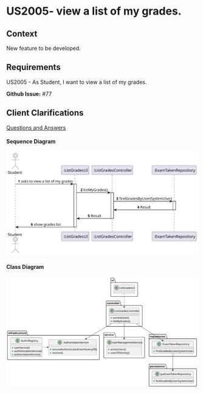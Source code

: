# US2005- view a list of my grades.


## Context

New feature to be developed.
## Requirements

US2005 - As Student, I want to view a list of my grades.

**Github Issue:** #77


##  Client Clarifications

[Questions and Answers](docs/ClientQuestions.md)

####  Sequence Diagram
![sequence_diagram.svg](Sequence-Diagram.svg)

####  Class Diagram

![class_diagram.svg](./Class-Diagram.svg)




